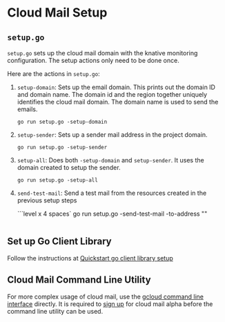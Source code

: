 # Cloud Mail Setup

## `setup.go`

`setup.go` sets up the cloud mail domain with the knative monitoring configuration. The setup actions
only need to be done once.

Here are the actions in `setup.go`:

1. `setup-domain`: Sets up the email domain. This prints out the domain ID and domain name. The domain id and the region together uniquely identifies the cloud mail domain. The domain name is used to send the emails.

    ```level x 4 spaces
    go run setup.go -setup-domain
    ```

1. `setup-sender`: Sets up a sender mail address in the project domain.

   ```level x 4 spaces
   go run setup.go -setup-sender
   ```

1. `setup-all`: Does both `-setup-domain` and `setup-sender`. It uses the domain created to setup the sender.

   ```level x 4 spaces
   go run setup.go -setup-all
   ```

1. `send-test-mail`: Send a test mail from the resources created in the previous setup steps

   ```level x 4 spaces`
   go run setup.go -send-test-mail -to-address "<recipient email>"
   ```

## Set up Go Client Library

Follow the instructions at [Quickstart go client library setup](https://cloud.google.com/mail/docs/quickstart-client-libraries#cloud-mail-client-libraries-go)

## Cloud Mail Command Line Utility

For more complex usage of cloud mail, use the [gcloud command line interface](https://cloud.google.com/mail/docs/quickstart-cli)
directly. It is required to [sign up](https://goo.gl/UC8Eb4) for cloud mail alpha before the command line utility can be used.
